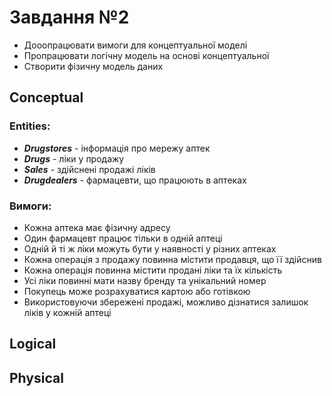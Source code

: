 # Завдання №2
- Дооопрацювати вимоги для концептуальної моделі
- Пропрацювати логічну модель на основі концептуальної
- Створити фізичну модель даних

## Conceptual
### Entities:

- ***Drugstores*** - інформація про мережу аптек
- ***Drugs*** - ліки у продажу
- ***Sales*** - здійснені продажі ліків
- ***Drugdealers*** - фармацевти, що працюють в аптеках

### Вимоги:

- Кожна аптека має фізичну адресу
- Один фармацевт працює тільки в одній аптеці
- Одній й ті ж ліки можуть бути у наявності у різних аптеках
- Кожна операція з продажу повинна містити продавця, що її здійснив
- Кожна операція повинна містити продані ліки та їх кількість
- Усі ліки повинні мати назву бренду та унікальний номер
- Покупець може розрахуватися картою або готівкою
- Використовуючи збережені продажі, можливо дізнатися залишок ліків у кожній аптеці

## Logical

## Physical
